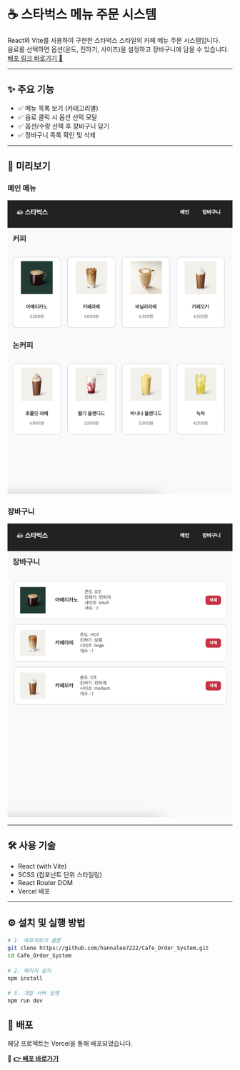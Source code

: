 # ☕️ 스타벅스 메뉴 주문 시스템

React와 Vite를 사용하여 구현한 스타벅스 스타일의 카페 메뉴 주문 시스템입니다.  
음료를 선택하면 옵션(온도, 진하기, 사이즈)을 설정하고 장바구니에 담을 수 있습니다.  
[배포 링크 바로가기 🔗](https://cafe-order-system-iota.vercel.app)

---

## ✨ 주요 기능

- ✅ 메뉴 목록 보기 (카테고리별)
- ✅ 음료 클릭 시 옵션 선택 모달
- ✅ 옵션/수량 선택 후 장바구니 담기
- ✅ 장바구니 목록 확인 및 삭제

---

## 📸 미리보기

### 메인 메뉴

![메인 메뉴](src/assets/screenshots/main-page.jpeg)

### 장바구니

![장바구니](src/assets/screenshots/cart-page.jpeg)

---

## 🛠 사용 기술

- React (with Vite)
- SCSS (컴포넌트 단위 스타일링)
- React Router DOM
- Vercel 배포

---

## ⚙️ 설치 및 실행 방법

```bash
# 1. 레포지토리 클론
git clone https://github.com/hannalee7222/Cafe_Order_System.git
cd Cafe_Order_System

# 2. 패키지 설치
npm install

# 3. 개발 서버 실행
npm run dev


```

## 🚀 배포

해당 프로젝트는 Vercel을 통해 배포되었습니다.

🔗 **[👉 배포 바로가기](https://cafe-order-system-iota.vercel.app)**
